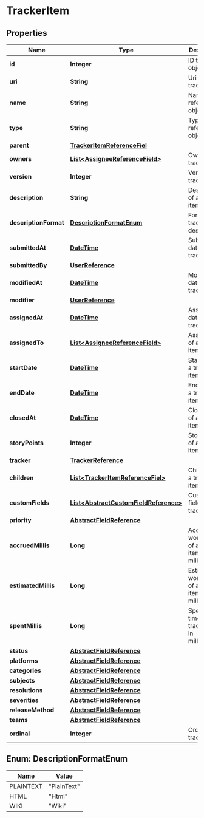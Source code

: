 
# TrackerItem

## Properties
Name | Type | Description | Notes
------------ | ------------- | ------------- | -------------
**id** | **Integer** | ID to a object |  [optional]
**uri** | **String** | Uri of a tracker item |  [optional]
**name** | **String** | Name of a referenced object |  [optional]
**type** | **String** | Type of a referenced object |  [optional]
**parent** | [**TrackerItemReferenceFiel**](TrackerItemReferenceFiel.md) |  |  [optional]
**owners** | [**List&lt;AssigneeReferenceField&gt;**](AssigneeReferenceField.md) | Owners of a tracker item |  [optional]
**version** | **Integer** | Version of a tracker item |  [optional]
**description** | **String** | Description of a tracker item |  [optional]
**descriptionFormat** | [**DescriptionFormatEnum**](#DescriptionFormatEnum) | Form of a tracker item description |  [optional]
**submittedAt** | [**DateTime**](DateTime.md) | Submission date of a tracker item |  [optional]
**submittedBy** | [**UserReference**](UserReference.md) |  |  [optional]
**modifiedAt** | [**DateTime**](DateTime.md) | Modification date of a tracker item |  [optional]
**modifier** | [**UserReference**](UserReference.md) |  |  [optional]
**assignedAt** | [**DateTime**](DateTime.md) | Assigne date of a tracker item |  [optional]
**assignedTo** | [**List&lt;AssigneeReferenceField&gt;**](AssigneeReferenceField.md) | Assignees of a tracker item |  [optional]
**startDate** | [**DateTime**](DateTime.md) | Start date of a tracker item |  [optional]
**endDate** | [**DateTime**](DateTime.md) | End date of a tracker item |  [optional]
**closedAt** | [**DateTime**](DateTime.md) | Close date of a tracker item |  [optional]
**storyPoints** | **Integer** | Story points of a tracker item |  [optional]
**tracker** | [**TrackerReference**](TrackerReference.md) |  |  [optional]
**children** | [**List&lt;TrackerItemReferenceFiel&gt;**](TrackerItemReferenceFiel.md) | Children of a tracker item |  [optional]
**customFields** | [**List&lt;AbstractCustomFieldReference&gt;**](AbstractCustomFieldReference.md) | Custom field of a tracker item |  [optional]
**priority** | [**AbstractFieldReference**](AbstractFieldReference.md) |  |  [optional]
**accruedMillis** | **Long** | Accrued work time of a tracker item in milliseconds |  [optional]
**estimatedMillis** | **Long** | Estimated work time of a tracker item in milliseconds |  [optional]
**spentMillis** | **Long** | Spent work time of a tracker item in milliseconds |  [optional]
**status** | [**AbstractFieldReference**](AbstractFieldReference.md) |  |  [optional]
**platforms** | [**AbstractFieldReference**](AbstractFieldReference.md) |  |  [optional]
**categories** | [**AbstractFieldReference**](AbstractFieldReference.md) |  |  [optional]
**subjects** | [**AbstractFieldReference**](AbstractFieldReference.md) |  |  [optional]
**resolutions** | [**AbstractFieldReference**](AbstractFieldReference.md) |  |  [optional]
**severities** | [**AbstractFieldReference**](AbstractFieldReference.md) |  |  [optional]
**releaseMethod** | [**AbstractFieldReference**](AbstractFieldReference.md) |  |  [optional]
**teams** | [**AbstractFieldReference**](AbstractFieldReference.md) |  |  [optional]
**ordinal** | **Integer** | Ordinal of a tracker item |  [optional]


<a name="DescriptionFormatEnum"></a>
## Enum: DescriptionFormatEnum
Name | Value
---- | -----
PLAINTEXT | &quot;PlainText&quot;
HTML | &quot;Html&quot;
WIKI | &quot;Wiki&quot;



